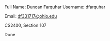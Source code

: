 Full Name: Duncan Farquhar Username: dfarquhar

Email: df331717@ohio.edu

CS2400, Section 107

Done
